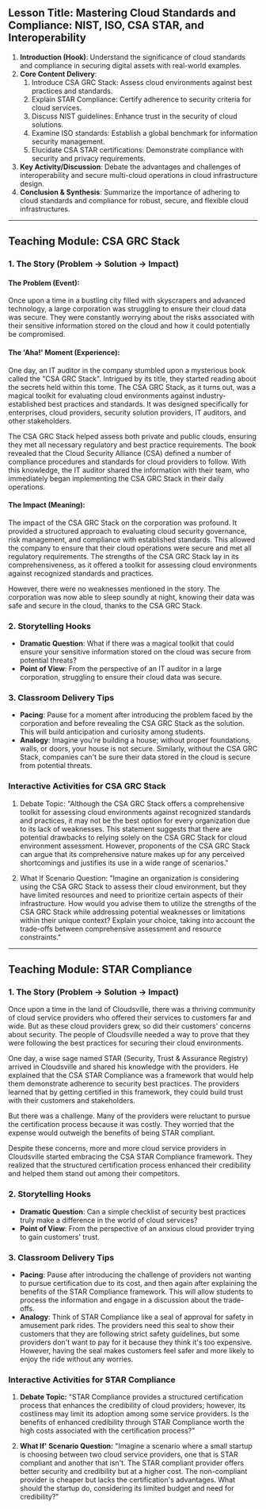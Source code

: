  ## Lesson Title: Mastering Cloud Standards and Compliance: NIST, ISO, CSA STAR, and Interoperability

1. **Introduction (Hook)**: Understand the significance of cloud standards and compliance in securing digital assets with real-world examples.
2. **Core Content Delivery**:
   1. Introduce CSA GRC Stack: Assess cloud environments against best practices and standards.
   2. Explain STAR Compliance: Certify adherence to security criteria for cloud services.
   3. Discuss NIST guidelines: Enhance trust in the security of cloud solutions.
   4. Examine ISO standards: Establish a global benchmark for information security management.
   5. Elucidate CSA STAR certifications: Demonstrate compliance with security and privacy requirements.
3. **Key Activity/Discussion**: Debate the advantages and challenges of interoperability and secure multi-cloud operations in cloud infrastructure design.
4. **Conclusion & Synthesis**: Summarize the importance of adhering to cloud standards and compliance for robust, secure, and flexible cloud infrastructures.


---

## Teaching Module: CSA GRC Stack
 ### 1. The Story (Problem -> Solution -> Impact)
#### The Problem (Event):
Once upon a time in a bustling city filled with skyscrapers and advanced technology, a large corporation was struggling to ensure their cloud data was secure. They were constantly worrying about the risks associated with their sensitive information stored on the cloud and how it could potentially be compromised.

#### The 'Aha!' Moment (Experience):
One day, an IT auditor in the company stumbled upon a mysterious book called the "CSA GRC Stack". Intrigued by its title, they started reading about the secrets held within this tome. The CSA GRC Stack, as it turns out, was a magical toolkit for evaluating cloud environments against industry-established best practices and standards. It was designed specifically for enterprises, cloud providers, security solution providers, IT auditors, and other stakeholders.

The CSA GRC Stack helped assess both private and public clouds, ensuring they met all necessary regulatory and best practice requirements. The book revealed that the Cloud Security Alliance (CSA) defined a number of compliance procedures and standards for cloud providers to follow. With this knowledge, the IT auditor shared the information with their team, who immediately began implementing the CSA GRC Stack in their daily operations.

#### The Impact (Meaning):
The impact of the CSA GRC Stack on the corporation was profound. It provided a structured approach to evaluating cloud security governance, risk management, and compliance with established standards. This allowed the company to ensure that their cloud operations were secure and met all regulatory requirements. The strengths of the CSA GRC Stack lay in its comprehensiveness, as it offered a toolkit for assessing cloud environments against recognized standards and practices.

However, there were no weaknesses mentioned in the story. The corporation was now able to sleep soundly at night, knowing their data was safe and secure in the cloud, thanks to the CSA GRC Stack.

### 2. Storytelling Hooks
- **Dramatic Question**: What if there was a magical toolkit that could ensure your sensitive information stored on the cloud was secure from potential threats?
- **Point of View**: From the perspective of an IT auditor in a large corporation, struggling to ensure their cloud data was secure.

### 3. Classroom Delivery Tips
- **Pacing**: Pause for a moment after introducing the problem faced by the corporation and before revealing the CSA GRC Stack as the solution. This will build anticipation and curiosity among students.
- **Analogy**: Imagine you're building a house; without proper foundations, walls, or doors, your house is not secure. Similarly, without the CSA GRC Stack, companies can't be sure their data stored in the cloud is secure from potential threats.

### Interactive Activities for CSA GRC Stack
 1. Debate Topic: "Although the CSA GRC Stack offers a comprehensive toolkit for assessing cloud environments against recognized standards and practices, it may not be the best option for every organization due to its lack of weaknesses. This statement suggests that there are potential drawbacks to relying solely on the CSA GRC Stack for cloud environment assessment. However, proponents of the CSA GRC Stack can argue that its comprehensive nature makes up for any perceived shortcomings and justifies its use in a wide range of scenarios."

2. What If Scenario Question: "Imagine an organization is considering using the CSA GRC Stack to assess their cloud environment, but they have limited resources and need to prioritize certain aspects of their infrastructure. How would you advise them to utilize the strengths of the CSA GRC Stack while addressing potential weaknesses or limitations within their unique context? Explain your choice, taking into account the trade-offs between comprehensive assessment and resource constraints."


---

## Teaching Module: STAR Compliance
 ### 1. The Story (Problem -> Solution -> Impact)
Once upon a time in the land of Cloudsville, there was a thriving community of cloud service providers who offered their services to customers far and wide. But as these cloud providers grew, so did their customers' concerns about security. The people of Cloudsville needed a way to prove that they were following the best practices for securing their cloud environments.

One day, a wise sage named STAR (Security, Trust & Assurance Registry) arrived in Cloudsville and shared his knowledge with the providers. He explained that the CSA STAR Compliance was a framework that would help them demonstrate adherence to security best practices. The providers learned that by getting certified in this framework, they could build trust with their customers and stakeholders.

But there was a challenge. Many of the providers were reluctant to pursue the certification process because it was costly. They worried that the expense would outweigh the benefits of being STAR compliant.

Despite these concerns, more and more cloud service providers in Cloudsville started embracing the CSA STAR Compliance framework. They realized that the structured certification process enhanced their credibility and helped them stand out among their competitors.

### 2. Storytelling Hooks
- **Dramatic Question**: Can a simple checklist of security best practices truly make a difference in the world of cloud services?
- **Point of View**: From the perspective of an anxious cloud provider trying to gain customers' trust.

### 3. Classroom Delivery Tips
- **Pacing**: Pause after introducing the challenge of providers not wanting to pursue certification due to its cost, and then again after explaining the benefits of the STAR Compliance framework. This will allow students to process the information and engage in a discussion about the trade-offs.
- **Analogy**: Think of STAR Compliance like a seal of approval for safety in amusement park rides. The providers need this seal to show their customers that they are following strict safety guidelines, but some providers don't want to pay for it because they think it's too expensive. However, having the seal makes customers feel safer and more likely to enjoy the ride without any worries.

### Interactive Activities for STAR Compliance
 1. **Debate Topic:** "STAR Compliance provides a structured certification process that enhances the credibility of cloud providers; however, its costliness may limit its adoption among some service providers. Is the benefits of enhanced credibility through STAR Compliance worth the high costs associated with the certification process?"

2. **What If' Scenario Question:** "Imagine a scenario where a small startup is choosing between two cloud service providers, one that is STAR compliant and another that isn't. The STAR compliant provider offers better security and credibility but at a higher cost. The non-compliant provider is cheaper but lacks the certification's advantages. What should the startup do, considering its limited budget and need for credibility?"